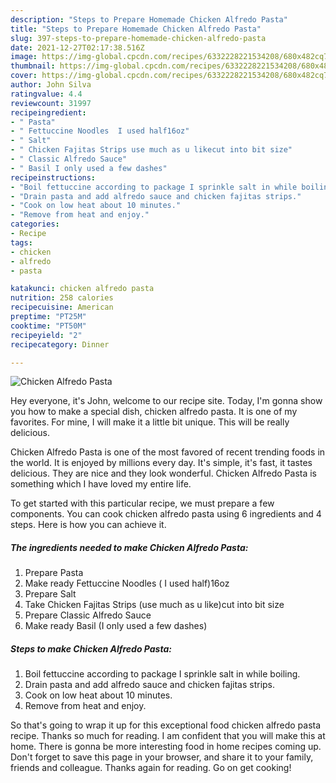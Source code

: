 ```yaml
---
description: "Steps to Prepare Homemade Chicken Alfredo Pasta"
title: "Steps to Prepare Homemade Chicken Alfredo Pasta"
slug: 397-steps-to-prepare-homemade-chicken-alfredo-pasta
date: 2021-12-27T02:17:38.516Z
image: https://img-global.cpcdn.com/recipes/6332228221534208/680x482cq70/chicken-alfredo-pasta-recipe-main-photo.jpg
thumbnail: https://img-global.cpcdn.com/recipes/6332228221534208/680x482cq70/chicken-alfredo-pasta-recipe-main-photo.jpg
cover: https://img-global.cpcdn.com/recipes/6332228221534208/680x482cq70/chicken-alfredo-pasta-recipe-main-photo.jpg
author: John Silva
ratingvalue: 4.4
reviewcount: 31997
recipeingredient:
- " Pasta"
- " Fettuccine Noodles  I used half16oz"
- " Salt"
- " Chicken Fajitas Strips use much as u likecut into bit size"
- " Classic Alfredo Sauce"
- " Basil I only used a few dashes"
recipeinstructions:
- "Boil fettuccine according to package I sprinkle salt in while boiling."
- "Drain pasta and add alfredo sauce and chicken fajitas strips."
- "Cook on low heat about 10 minutes."
- "Remove from heat and enjoy."
categories:
- Recipe
tags:
- chicken
- alfredo
- pasta

katakunci: chicken alfredo pasta 
nutrition: 258 calories
recipecuisine: American
preptime: "PT25M"
cooktime: "PT50M"
recipeyield: "2"
recipecategory: Dinner

---
```



![Chicken Alfredo Pasta](https://img-global.cpcdn.com/recipes/6332228221534208/680x482cq70/chicken-alfredo-pasta-recipe-main-photo.jpg)

Hey everyone, it's John, welcome to our recipe site. Today, I'm gonna show you how to make a special dish, chicken alfredo pasta. It is one of my favorites. For mine, I will make it a little bit unique. This will be really delicious.

Chicken Alfredo Pasta is one of the most favored of recent trending foods in the world. It is enjoyed by millions every day. It's simple, it's fast, it tastes delicious. They are nice and they look wonderful. Chicken Alfredo Pasta is something which I have loved my entire life.




To get started with this particular recipe, we must prepare a few components. You can cook chicken alfredo pasta using 6 ingredients and 4 steps. Here is how you can achieve it.

<!--inarticleads1-->

##### The ingredients needed to make Chicken Alfredo Pasta:

1. Prepare  Pasta
1. Make ready  Fettuccine Noodles ( I used half)16oz
1. Prepare  Salt
1. Take  Chicken Fajitas Strips (use much as u like)cut into bit size
1. Prepare  Classic Alfredo Sauce
1. Make ready  Basil (I only used a few dashes)




<!--inarticleads2-->

##### Steps to make Chicken Alfredo Pasta:

1. Boil fettuccine according to package I sprinkle salt in while boiling.
1. Drain pasta and add alfredo sauce and chicken fajitas strips.
1. Cook on low heat about 10 minutes.
1. Remove from heat and enjoy.




So that's going to wrap it up for this exceptional food chicken alfredo pasta recipe. Thanks so much for reading. I am confident that you will make this at home. There is gonna be more interesting food in home recipes coming up. Don't forget to save this page in your browser, and share it to your family, friends and colleague. Thanks again for reading. Go on get cooking!
